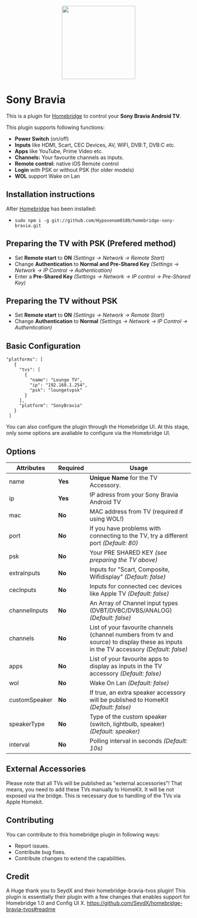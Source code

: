 <p align="center">
    <img src="https://i.imgur.com/xnQyZaU.png" height="200">
</p>


# Sony Bravia

This is a plugin for [Homebridge](https://github.com/nfarina/homebridge) to control your **Sony Bravia Android TV**. 

This plugin supports following functions:

- **Power Switch** (on/off)
- **Inputs** like HDMI, Scart, CEC Devices, AV, WIFI, DVB:T, DVB:C etc.
- **Apps** like YouTube, Prime Video etc.
- **Channels:** Your favourite channels as inputs.
- **Remote control:** native iOS Remote control
- **Login** with PSK or without PSK (for older models)
- **WOL** support Wake on Lan

## Installation instructions

After [Homebridge](https://github.com/nfarina/homebridge) has been installed:

-  ```sudo npm i -g git://github.com/Hypovenom0180/homebridge-sony-bravia.git```

## Preparing the TV with PSK (Prefered method)

- Set **Remote start** to **ON** _(Settings -> Network -> Remote Start)_
- Change **Authentication** to **Normal and Pre-Shared Key** _(Settings -> Network -> IP Control -> Authentication)_
- Enter a **Pre-Shared Key** _(Settings -> Network -> IP control -> Pre-Shared Key)_


## Preparing the TV without PSK

- Set **Remote start** to **ON** _(Settings -> Network -> Remote Start)_
- Change **Authentication** to **Normal** _(Settings -> Network -> IP Control -> Authentication)_


## Basic Configuration

 ```
 "platforms": [
    {
      "tvs": [
        {
          "name": "Lounge TV",
          "ip": "192.168.1.254",
          "psk": "loungetvpsk"
        }
      ],
      "platform": "SonyBravia"
    }
  ]
 ```

You can also configure the plugin through the Homebridge UI. At this stage, only some options are avaliable to configure via the Homebridge UI.
 
 
 ## Options

| **Attributes** | **Required** | **Usage** |
|------------|----------|-------|
| name | **Yes** | **Unique Name** for the TV Accessory.   |
| ip | **Yes** | IP adress from your Sony Bravia Android TV |
| mac | **No** | MAC address from TV (required if using WOL!) |
| port | **No** | If you have problems with connecting to the TV, try a different port _(Default: 80)_ |
| psk | **No** | Your PRE SHARED KEY _(see preparing the TV above)_ |
| extraInputs | **No** | Inputs for "Scart, Composite, Wifidisplay" _(Default: false)_ |
| cecInputs | **No** | Inputs for connected cec devices like Apple TV _(Default: false)_ |
| channelInputs | **No** | An Array of Channel input types (DVBT/DVBC/DVBS/ANALOG) _(Default: false)_ |
| channels | **No** | List of your favourite channels (channel numbers from tv and source) to display these as inputs in the TV accessory _(Default: false)_ |
| apps | **No** | List of your favourite apps to display as inputs in the TV accessory  _(Default: false)_ |
| wol | **No** | Wake On Lan  _(Default: false)_ |
| customSpeaker | **No** | If true, an extra speaker accessory will be published to HomeKit  _(Default: false)_ |
| speakerType | **No** | Type of the custom speaker (switch, lightbulb, speaker) _(Default: speaker)_ |
| interval | **No** | Polling interval in seconds _(Default: 10s)_ |


## External Accessories

Please note that all TVs will be published as "external accessories"! That means, you need to add these TVs manually to HomeKit. It will be not exposed via the bridge. This is necessary due to handling of the TVs via Apple Homekit.


## Contributing

You can contribute to this homebridge plugin in following ways:

- Report issues.
- Contribute bug fixes.
- Contribute changes to extend the capabilities.

## Credit

A Huge thank you to SeydX and their homebridge-bravia-tvos plugin! This plugin is essentially their plugin with a few changes that enables support for Homebridge 1.0 and Config UI X.
https://github.com/SeydX/homebridge-bravia-tvos#readme
